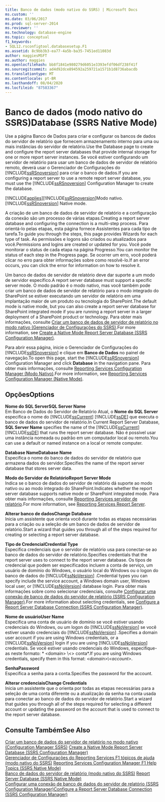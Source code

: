 ```yaml
---
title: Banco de dados (modo nativo do SSRS) | Microsoft Docs
ms.custom: ''
ms.date: 03/06/2017
ms.prod: sql-server-2014
ms.reviewer: ''
ms.technology: database-engine
ms.topic: conceptual
f1_keywords:
- SQL12.rsconfigtool.databasesetup.F1
ms.assetid: 8c9bb3b3-ea77-4a5b-ba35-7451ed11083d
author: maggiesMSFT
ms.author: maggies
ms.openlocfilehash: bb8f1841e980279d6051e3393efdf06df238f41f
ms.sourcegitcommit: ad4d92dce894592a259721a1571b1d8736abacdb
ms.translationtype: MT
ms.contentlocale: pt-BR
ms.lasthandoff: 08/04/2020
ms.locfileid: "87583367"
---
```

# <a name="database-ssrs-native-mode"></a><span data-ttu-id="f6847-102">Banco de dados (modo nativo do SSRS)</span><span class="sxs-lookup"><span data-stu-id="f6847-102">Database (SSRS Native Mode)</span></span>
  <span data-ttu-id="f6847-103">Use a página Banco de Dados para criar e configurar os bancos de dados do servidor de relatório que fornecem armazenamento interno para uma ou mais instâncias do servidor de relatório.</span><span class="sxs-lookup"><span data-stu-id="f6847-103">Use the Database page to create and configure the report server databases that provide internal storage for one or more report server instances.</span></span> <span data-ttu-id="f6847-104">Se você estiver configurando um servidor de relatório para usar um banco de dados de servidor de relatório remoto, deverá usar o Gerenciador de Configurações do [!INCLUDE[ssRSnoversion](../../includes/ssrsnoversion-md.md)] para criar o banco de dados.</span><span class="sxs-lookup"><span data-stu-id="f6847-104">If you are configuring a report server to use a remote report server database, you must use the [!INCLUDE[ssRSnoversion](../../includes/ssrsnoversion-md.md)] Configuration Manager to create the database.</span></span>  
  
 [!INCLUDE[applies](../../includes/applies-md.md)]<span data-ttu-id="f6847-105">[!INCLUDE[ssRSnoversion](../../includes/ssrsnoversion-md.md)]Modo nativo.</span><span class="sxs-lookup"><span data-stu-id="f6847-105">[!INCLUDE[ssRSnoversion](../../includes/ssrsnoversion-md.md)] Native mode.</span></span>  
  
 <span data-ttu-id="f6847-106">A criação de um banco de dados de servidor de relatório e a configuração da conexão são um processo de várias etapas.</span><span class="sxs-lookup"><span data-stu-id="f6847-106">Creating a report server database and configuring the connection is a multi-step process.</span></span> <span data-ttu-id="f6847-107">Para orientá-lo pelas etapas, esta página fornece Assistentes para cada tipo de tarefa.</span><span class="sxs-lookup"><span data-stu-id="f6847-107">To guide you through the steps, this page provides Wizards for each type of task.</span></span> <span data-ttu-id="f6847-108">As permissões e logons são criados ou atualizados para você.</span><span class="sxs-lookup"><span data-stu-id="f6847-108">Permissions and logins are created or updated for you.</span></span> <span data-ttu-id="f6847-109">Você pode monitorar o status de cada etapa na página Progresso.</span><span class="sxs-lookup"><span data-stu-id="f6847-109">You can monitor the status of each step in the Progress page.</span></span> <span data-ttu-id="f6847-110">Se ocorrer um erro, você poderá clicar no erro para obter informações sobre como resolvê-lo.</span><span class="sxs-lookup"><span data-stu-id="f6847-110">If an error occurs, you can click the error for information on how to resolve it.</span></span>  
  
 <span data-ttu-id="f6847-111">Um banco de dados de servidor de relatório deve dar suporte a um modo de servidor específico.</span><span class="sxs-lookup"><span data-stu-id="f6847-111">A report server database must support a specific server mode.</span></span> <span data-ttu-id="f6847-112">O modo padrão é o modo nativo, mas você também pode criar um banco de dados de servidor de relatório para o modo integrado do SharePoint se estiver executando um servidor de relatório em uma implantação maior de um produto ou tecnologia do SharePoint.</span><span class="sxs-lookup"><span data-stu-id="f6847-112">The default mode is native mode, but you can also create a report server database for SharePoint integrated mode if you are running a report server in a larger deployment of a SharePoint product or technology.</span></span> <span data-ttu-id="f6847-113">Para obter mais informações, consulte [Criar um banco de dados de servidor de relatório no modo nativo &#40;Gerenciador de Configurações do SSRS&#41;](../../reporting-services/install-windows/ssrs-report-server-create-a-native-mode-report-server-database.md).</span><span class="sxs-lookup"><span data-stu-id="f6847-113">For more information, see [Create a Native Mode Report Server Database  &#40;SSRS Configuration Manager&#41;](../../reporting-services/install-windows/ssrs-report-server-create-a-native-mode-report-server-database.md).</span></span>  
  
 <span data-ttu-id="f6847-114">Para abrir essa página, inicie o Gerenciador de Configurações do [!INCLUDE[ssRSnoversion](../../includes/ssrsnoversion-md.md)] e clique em **Banco de Dados** no painel de navegação.</span><span class="sxs-lookup"><span data-stu-id="f6847-114">To open this page, start the [!INCLUDE[ssRSnoversion](../../includes/ssrsnoversion-md.md)] Configuration Manager and click **Database** in the navigation pane.</span></span> <span data-ttu-id="f6847-115">Para obter mais informações, consulte [Reporting Services Configuration Manager &#40;Modo Nativo&#41;](../../../2014/sql-server/install/reporting-services-configuration-manager-native-mode.md).</span><span class="sxs-lookup"><span data-stu-id="f6847-115">For more information, see [Reporting Services Configuration Manager &#40;Native Mode&#41;](../../../2014/sql-server/install/reporting-services-configuration-manager-native-mode.md).</span></span>  
  
## <a name="options"></a><span data-ttu-id="f6847-116">Opções</span><span class="sxs-lookup"><span data-stu-id="f6847-116">Options</span></span>  
 <span data-ttu-id="f6847-117">**Nome do SQL Server**</span><span class="sxs-lookup"><span data-stu-id="f6847-117">**SQL Server Name**</span></span>  
 <span data-ttu-id="f6847-118">Em Banco de Dados do Servidor de Relatório Atual, o **Nome do SQL Server** especifica o nome do [!INCLUDE[ssCurrent](../../includes/sscurrent-md.md)] [!INCLUDE[ssDE](../../includes/ssde-md.md)] que executa o banco de dados do servidor de relatório.</span><span class="sxs-lookup"><span data-stu-id="f6847-118">In Current Report Server Database, **SQL Server Name** specifies the name of the [!INCLUDE[ssCurrent](../../includes/sscurrent-md.md)] [!INCLUDE[ssDE](../../includes/ssde-md.md)] that runs the report server database.</span></span> <span data-ttu-id="f6847-119">Não é possível usar uma instância nomeada ou padrão em um computador local ou remoto.</span><span class="sxs-lookup"><span data-stu-id="f6847-119">You can use a default or named instance on a local or remote computer.</span></span>  
  
 <span data-ttu-id="f6847-120">**Database Name**</span><span class="sxs-lookup"><span data-stu-id="f6847-120">**Database Name**</span></span>  
 <span data-ttu-id="f6847-121">Especifica o nome do banco de dados do servidor de relatório que armazena dados do servidor.</span><span class="sxs-lookup"><span data-stu-id="f6847-121">Specifies the name of the report server database that stores server data.</span></span>  
  
 <span data-ttu-id="f6847-122">**Modo do Servidor de Relatório**</span><span class="sxs-lookup"><span data-stu-id="f6847-122">**Report Server Mode**</span></span>  
 <span data-ttu-id="f6847-123">Indica se o banco de dados do servidor de relatório dá suporte ao modo nativo ou ao modo integrado do SharePoint.</span><span class="sxs-lookup"><span data-stu-id="f6847-123">Indicates whether the report server database supports native mode or SharePoint integrated mode.</span></span> <span data-ttu-id="f6847-124">Para obter mais informações, consulte [Reporting Services servidor de relatório](../../../2014/reporting-services/reporting-services-report-server.md).</span><span class="sxs-lookup"><span data-stu-id="f6847-124">For more information, see [Reporting Services Report Server](../../../2014/reporting-services/reporting-services-report-server.md).</span></span>  
  
 <span data-ttu-id="f6847-125">**Alterar banco de dados**</span><span class="sxs-lookup"><span data-stu-id="f6847-125">**Change Database**</span></span>  
 <span data-ttu-id="f6847-126">Inicia um assistente que orienta você durante todas as etapas necessárias para a criação ou a seleção de um banco de dados de servidor de relatório.</span><span class="sxs-lookup"><span data-stu-id="f6847-126">Start a wizard that guides you through all of the steps required for creating or selecting a report server database.</span></span>  
  
 <span data-ttu-id="f6847-127">**Tipo de Credencial**</span><span class="sxs-lookup"><span data-stu-id="f6847-127">**Credential Type**</span></span>  
 <span data-ttu-id="f6847-128">Especifica credenciais que o servidor de relatório usa para conectar-se ao banco de dados do servidor de relatório.</span><span class="sxs-lookup"><span data-stu-id="f6847-128">Specifies credentials that the report server uses to connect to the report server database.</span></span> <span data-ttu-id="f6847-129">Os tipos de credencial que podem ser especificados incluem a conta de serviço, um usuário de domínio do Windows, o usuário local do Windows ou o logon do banco de dados do [!INCLUDE[ssNoVersion](../../includes/ssnoversion-md.md)] .</span><span class="sxs-lookup"><span data-stu-id="f6847-129">Credential types you can specify include the service account, a Windows domain user, Windows local user, or [!INCLUDE[ssNoVersion](../../includes/ssnoversion-md.md)] database login.</span></span> <span data-ttu-id="f6847-130">Para obter mais informações sobre como selecionar credenciais, consulte [Configurar uma conexão de banco de dados do servidor de relatório &#40;SSRS Configuration Manager&#41;](../../../2014/sql-server/install/configure-a-report-server-database-connection-ssrs-configuration-manager.md).</span><span class="sxs-lookup"><span data-stu-id="f6847-130">For more information about selecting credentials, see [Configure a Report Server Database Connection  &#40;SSRS Configuration Manager&#41;](../../../2014/sql-server/install/configure-a-report-server-database-connection-ssrs-configuration-manager.md).</span></span>  
  
 <span data-ttu-id="f6847-131">**Nome de usuário**</span><span class="sxs-lookup"><span data-stu-id="f6847-131">**User Name**</span></span>  
 <span data-ttu-id="f6847-132">Especifica uma conta de usuário de domínio se você estiver usando credenciais do Windows, ou um logon do [!INCLUDE[ssNoVersion](../../includes/ssnoversion-md.md)] se você estiver usando credenciais do [!INCLUDE[ssNoVersion](../../includes/ssnoversion-md.md)] .</span><span class="sxs-lookup"><span data-stu-id="f6847-132">Specifies a domain user account if you are using Windows credentials, or a [!INCLUDE[ssNoVersion](../../includes/ssnoversion-md.md)] login if you are using [!INCLUDE[ssNoVersion](../../includes/ssnoversion-md.md)] credentials.</span></span> <span data-ttu-id="f6847-133">Se você estiver usando credenciais do Windows, especifique-as neste formato: \* \<domain> \\<\> conta\*.</span><span class="sxs-lookup"><span data-stu-id="f6847-133">If you are using Windows credentials, specify them in this format: *\<domain>\\<account\>*.</span></span>  
  
 <span data-ttu-id="f6847-134">**Senha**</span><span class="sxs-lookup"><span data-stu-id="f6847-134">**Password**</span></span>  
 <span data-ttu-id="f6847-135">Especifica a senha para a conta.</span><span class="sxs-lookup"><span data-stu-id="f6847-135">Specifies the password for the account.</span></span>  
  
 <span data-ttu-id="f6847-136">**Alterar credenciais**</span><span class="sxs-lookup"><span data-stu-id="f6847-136">**Change Credentials**</span></span>  
 <span data-ttu-id="f6847-137">Inicia um assistente que o orienta por todas as etapas necessárias para a seleção de uma conta diferente ou a atualização da senha na conta usada para conectar ao banco de dados do servidor de relatório.</span><span class="sxs-lookup"><span data-stu-id="f6847-137">Start a wizard that guides you through all of the steps required for selecting a different account or updating the password on the account that is used to connect to the report server database.</span></span>  
  
## <a name="see-also"></a><span data-ttu-id="f6847-138">Consulte Também</span><span class="sxs-lookup"><span data-stu-id="f6847-138">See Also</span></span>  
 <span data-ttu-id="f6847-139">[Criar um banco de dados do servidor de relatório no modo nativo &#40;Configuration Manager SSRS&#41;](../../reporting-services/install-windows/ssrs-report-server-create-a-native-mode-report-server-database.md) </span><span class="sxs-lookup"><span data-stu-id="f6847-139">[Create a Native Mode Report Server Database  &#40;SSRS Configuration Manager&#41;](../../reporting-services/install-windows/ssrs-report-server-create-a-native-mode-report-server-database.md) </span></span>  
 <span data-ttu-id="f6847-140">[Gerenciador de Configurações do Reporting Services F1 tópicos de ajuda &#40;modo nativo do SSRS&#41;](../../../2014/sql-server/install/reporting-services-configuration-manager-f1-help-topics-ssrs-native-mode.md) </span><span class="sxs-lookup"><span data-stu-id="f6847-140">[Reporting Services Configuration Manager F1 Help Topics &#40;SSRS Native Mode&#41;](../../../2014/sql-server/install/reporting-services-configuration-manager-f1-help-topics-ssrs-native-mode.md) </span></span>  
 <span data-ttu-id="f6847-141">[Banco de dados do servidor de relatório &#40;modo nativo do SSRS&#41;](../../reporting-services/report-server/report-server-database-ssrs-native-mode.md) </span><span class="sxs-lookup"><span data-stu-id="f6847-141">[Report Server Database &#40;SSRS Native Mode&#41;](../../reporting-services/report-server/report-server-database-ssrs-native-mode.md) </span></span>  
 [<span data-ttu-id="f6847-142">Configurar uma conexão de banco de dados do servidor de relatório &#40;SSRS Configuration Manager&#41;</span><span class="sxs-lookup"><span data-stu-id="f6847-142">Configure a Report Server Database Connection  &#40;SSRS Configuration Manager&#41;</span></span>](../../../2014/sql-server/install/configure-a-report-server-database-connection-ssrs-configuration-manager.md)  
  
  
